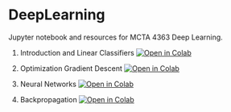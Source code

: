 # DeepLearning

Jupyter notebook and resources for MCTA 4363 Deep Learning.

1) Introduction and Linear Classifiers [![Open in Colab](https://colab.research.google.com/assets/colab-badge.svg)](https://colab.research.google.com/github/hasanzaki/DeepLearning/blob/main/01_Introduction_and_Linear_Classifiers.ipynb)

2) Optimization Gradient Descent [![Open in Colab](https://colab.research.google.com/assets/colab-badge.svg)](https://colab.research.google.com/github/hasanzaki/DeepLearning/blob/main/02_Optimization_Gradient_Descent.ipynb)

3) Neural Networks [![Open in Colab](https://colab.research.google.com/assets/colab-badge.svg)](https://colab.research.google.com/github/hasanzaki/DeepLearning/blob/main/03_Neural_networks.ipynb)

4) Backpropagation [![Open in Colab](https://colab.research.google.com/assets/colab-badge.svg)](https://colab.research.google.com/github/hasanzaki/DeepLearning/blob/main/04_Backpropagation.ipynb)
